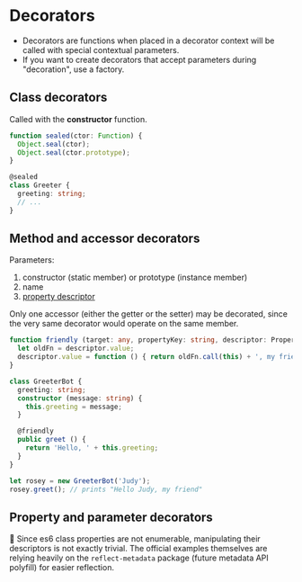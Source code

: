 # Decorators

- Decorators are functions when placed in a decorator context will be called with special contextual parameters.
- If you want to create decorators that accept parameters during "decoration", use a factory.

## Class decorators

Called with the **constructor** function.

```typescript
function sealed(ctor: Function) {
  Object.seal(ctor);
  Object.seal(ctor.prototype);
}

@sealed
class Greeter {
  greeting: string;
  // ...
}
```

## Method and accessor decorators

Parameters:

1. constructor (static member) or prototype (instance member)
2. name
3. [property descriptor](https://developer.mozilla.org/en-US/docs/Web/JavaScript/Reference/Global_Objects/Object/defineProperty)

Only one accessor (either the getter or the setter) may be decorated, since the very same decorator would operate on the same member.

```typescript
function friendly (target: any, propertyKey: string, descriptor: PropertyDescriptor) {
  let oldFn = descriptor.value;
  descriptor.value = function () { return oldFn.call(this) + ', my friend'; };
}

class GreeterBot {
  greeting: string;
  constructor (message: string) {
    this.greeting = message;
  }

  @friendly
  public greet () {
    return 'Hello, ' + this.greeting;
  }
}

let rosey = new GreeterBot('Judy');
rosey.greet(); // prints "Hello Judy, my friend"
```

## Property and parameter decorators

:rocket: Since es6 class properties are not enumerable, manipulating their descriptors is not exactly trivial.
  The official examples themselves are relying heavily on the `reflect-metadata` package (future metadata API polyfill) for easier reflection.
